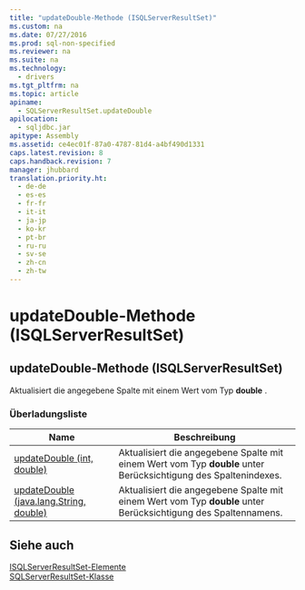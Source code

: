 ```yaml
---
title: "updateDouble-Methode (ISQLServerResultSet)"
ms.custom: na
ms.date: 07/27/2016
ms.prod: sql-non-specified
ms.reviewer: na
ms.suite: na
ms.technology: 
  - drivers
ms.tgt_pltfrm: na
ms.topic: article
apiname: 
  - SQLServerResultSet.updateDouble
apilocation: 
  - sqljdbc.jar
apitype: Assembly
ms.assetid: ce4ec01f-87a0-4787-81d4-a4bf490d1331
caps.latest.revision: 8
caps.handback.revision: 7
manager: jhubbard
translation.priority.ht: 
  - de-de
  - es-es
  - fr-fr
  - it-it
  - ja-jp
  - ko-kr
  - pt-br
  - ru-ru
  - sv-se
  - zh-cn
  - zh-tw
---
```

# updateDouble-Methode (ISQLServerResultSet)
    
## updateDouble\-Methode \(ISQLServerResultSet\)  
 Aktualisiert die angegebene Spalte mit einem Wert vom Typ **double** .  
  
### Überladungsliste  
  
|Name|Beschreibung|  
|----------|------------------|  
|[updateDouble \(int, double\)](../content/updateDouble-Method--int--double-.md)|Aktualisiert die angegebene Spalte mit einem Wert vom Typ **double** unter Berücksichtigung des Spaltenindexes.|  
|[updateDouble \(java.lang.String, double\)](../content/updateDouble-Method--java.lang.String--double-.md)|Aktualisiert die angegebene Spalte mit einem Wert vom Typ **double** unter Berücksichtigung des Spaltennamens.|  
  
## Siehe auch  
 [ISQLServerResultSet-Elemente](../content/SQLServerResultSet-Members.md)   
 [SQLServerResultSet-Klasse](../content/SQLServerResultSet-Class.md)  
  
  